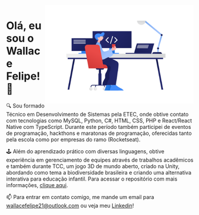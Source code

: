 <img align="right" src="./ilustracao.png" width="400"/>

# Olá, eu sou o Wallace Felipe! 👋

:mag: Sou formado Técnico em Desenvolvimento de Sistemas pela ETEC, onde obtive contato com tecnologias como MySQL, Python, C#, HTML, CSS, PHP e React/React Native com TypeScript. Durante este período também participei de eventos de programação, hackthons e maratonas de programação, oferecidas tanto pela escola como por empresas do ramo (Rocketseat). 

:joystick: Além do aprendizado prático com diversas linguagens, obtive experiência em gerenciamento de equipes através de trabalhos acadêmicos e também durante TCC, um jogo 3D de mundo aberto, criado na Unity, abordando como tema a biodiversidade brasileira e criando uma alternativa interativa para educação infantil. Para acessar o repositório com mais informações, [clique aqui](https://github.com/wallacefelipe21/BIO-TCC).

:mailbox: Para entrar em contato comigo, me mande um email para [wallacefelipe21@outlook.com](mailto:wallacefelipe21@outlook.com) ou veja meu
[Linkedin](https://www.linkedin.com/in/wallacefelipe21)!
